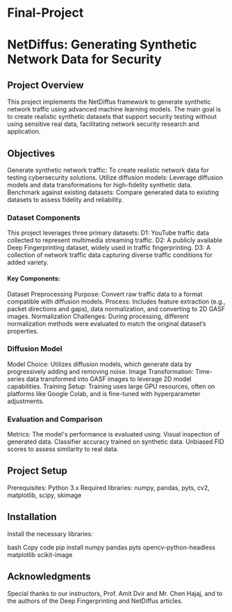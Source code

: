 # Final-Project
# NetDiffus: Generating Synthetic Network Data for Security
## Project Overview
This project implements the NetDiffus framework to generate synthetic network traffic using advanced machine learning models.
The main goal is to create realistic synthetic datasets that support security testing without using sensitive real data, facilitating network security research and application.

## Objectives
Generate synthetic network traffic: To create realistic network data for testing cybersecurity solutions.
Utilize diffusion models: Leverage diffusion models and data transformations for high-fidelity synthetic data.
Benchmark against existing datasets: Compare generated data to existing datasets to assess fidelity and reliability.

### Dataset Components
This project leverages three primary datasets:
D1: YouTube traffic data collected to represent multimedia streaming traffic.
D2: A publicly available Deep Fingerprinting dataset, widely used in traffic fingerprinting.
D3: A collection of network traffic data capturing diverse traffic conditions for added variety.

#### Key Components:
Dataset Preprocessing
Purpose: Convert raw traffic data to a format compatible with diffusion models.
Process: Includes feature extraction (e.g., packet directions and gaps), data normalization, and converting to 2D GASF images.
Normalization Challenges: During processing, different normalization methods were evaluated to match the original dataset’s properties.

### Diffusion Model
Model Choice: Utilizes diffusion models, which generate data by progressively adding and removing noise.
Image Transformation: Time-series data transformed into GASF images to leverage 2D model capabilities.
Training Setup: Training uses large GPU resources, often on platforms like Google Colab, and is fine-tuned with hyperparameter adjustments.

### Evaluation and Comparison
Metrics: The model's performance is evaluated using:
Visual inspection of generated data.
Classifier accuracy trained on synthetic data.
Unbiased FID scores to assess similarity to real data.

## Project Setup
Prerequisites:
Python 3.x
Required libraries: numpy, pandas, pyts, cv2, matplotlib, scipy, skimage

## Installation
Install the necessary libraries:

bash
Copy code
pip install numpy pandas pyts opencv-python-headless matplotlib scikit-image

## Acknowledgments
Special thanks to our instructors, Prof. Amit Dvir and Mr. Chen Hajaj, and to the authors of the Deep Fingerprinting and NetDiffus articles.
